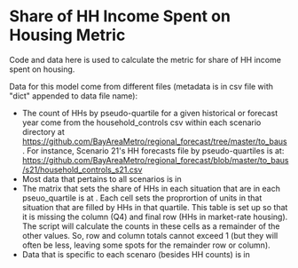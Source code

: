 # Share of HH Income Spent on Housing Metric

Code and data here is used to calculate the metric for share of HH income spent on housing.

Data for this model come from different files (metadata is in csv file with "dict" appended to data file name):
* The count of HHs by pseudo-quartile for a given historical or forecast year come from the household_controls csv within each scenario directory at https://github.com/BayAreaMetro/regional_forecast/tree/master/to_baus. For instance, Scenario 21's HH forecasts file by pseudo-quartiles is at: https://github.com/BayAreaMetro/regional_forecast/blob/master/to_baus/s21/household_controls_s21.csv 
* Most data that pertains to all scenarios is in 
* The matrix that sets the share of HHs in each situation that are in each pseuo_quartile is at . Each cell sets the proprortion of units in that situation that are filled by HHs in that quartile.  This table is set up so that it is missing the column (Q4) and final row (HHs in market-rate housing). The script will calculate the counts in these cells as a remainder of the other values. So, row and column totals cannot exceed 1 (but they will often be less, leaving some spots for the remainder row or column).
* Data that is specific to each scenaro (besides HH counts) is in 
